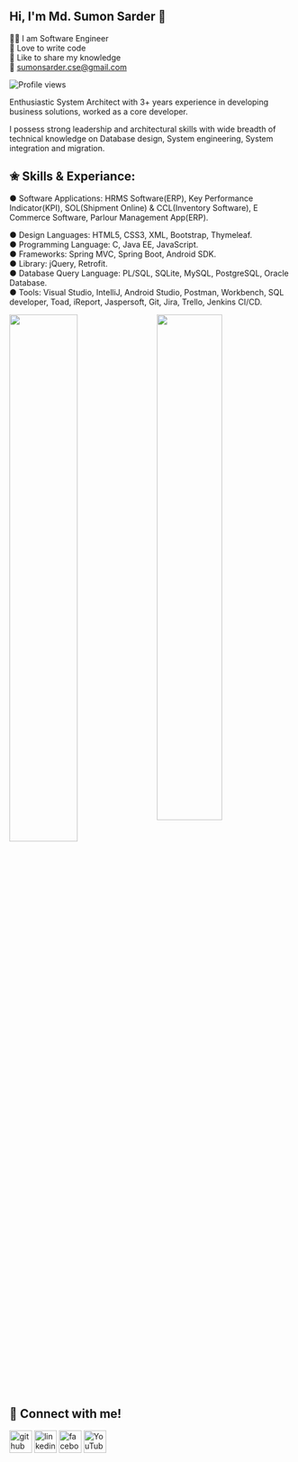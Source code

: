 ## Hi, I'm Md. Sumon Sarder 👋

<g-emoji class="g-emoji" alias="crown" fallback-src="https://github.githubassets.com/images/icons/emoji/unicode/1f451.png">👩‍💻</g-emoji> I am Software Engineer <br> 
<g-emoji class="g-emoji" alias="pen" fallback-src="https://github.githubassets.com/images/icons/emoji/unicode/1f58a.png">💚</g-emoji> Love to write code <br> 
<g-emoji class="g-emoji" alias="microphone" fallback-src="https://github.githubassets.com/images/icons/emoji/unicode/1f3a4.png">🎤</g-emoji> Like to share my knowledge <br>
<g-emoji class="g-emoji" alias="microphone" fallback-src="https://github.githubassets.com/images/icons/emoji/unicode/1f3a4.png">📧</g-emoji> sumonsarder.cse@gmail.com


![Profile views](https://gpvc.arturio.dev/mdsumonsarder)

Enthusiastic System Architect with 3+ years experience in developing business solutions, worked as a core developer.

I possess strong leadership and architectural skills with wide breadth of technical knowledge on Database design, System engineering, System integration and migration.

## ✬ Skills & Experiance:

● Software Applications: HRMS Software(ERP), Key Performance Indicator(KPI), SOL(Shipment Online) & CCL(Inventory Software), E Commerce Software, Parlour Management App(ERP).

● Design Languages: HTML5, CSS3, XML, Bootstrap, Thymeleaf.</br>
● Programming Language: C, Java EE, JavaScript.</br>
● Frameworks: Spring MVC, Spring Boot, Android SDK.</br>
● Library: jQuery, Retrofit.</br>
● Database Query Language: PL/SQL, SQLite, MySQL, PostgreSQL, Oracle Database.</br>
● Tools: Visual Studio, IntelliJ, Android Studio, Postman, Workbench, SQL developer, Toad, iReport, Jaspersoft, Git, Jira, Trello, Jenkins CI/CD.</br>


<img  src="https://github-readme-stats.vercel.app/api?username=mdsumonsarder&show_icons=true&hide_border=true&theme=tokyonight" width="48%" align="right" >
<img  src="https://github-readme-streak-stats.herokuapp.com/?user=mdsumonsarder&theme=tokyonight&hide_border=true" width="49%" >

<!-- <img  src="https://github-readme-stats.vercel.app/api/top-langs/?username=mdsumonsarder&layout=compact&theme=tokyonight&show_icons=true&hide_border=true" width="100%"> -->

<!-- [GitHub Activity Graph](https://activity-graph.herokuapp.com/graph?username=mdsumonsarder&bg_color=000000&color=4fff67&line=4fff67&point=ffffff&area=true&hide_border=true) -->

## 🤝 Connect with me!
[<img src='https://cdn.jsdelivr.net/npm/simple-icons@3.0.1/icons/github.svg' alt='github' height='40'>](https://github.com/mdsumonsarder)  [<img src='https://cdn.jsdelivr.net/npm/simple-icons@3.0.1/icons/linkedin.svg' alt='linkedin' height='40'>](https://www.linkedin.com/in/md-sumon-sarder-bbb67b143/)  [<img src='https://cdn.jsdelivr.net/npm/simple-icons@3.0.1/icons/facebook.svg' alt='facebook' height='40'>](https://www.facebook.com/sumonsarder.cse)  [<img src='https://cdn.jsdelivr.net/npm/simple-icons@3.0.1/icons/youtube.svg' alt='YouTube' height='40'>](https://www.youtube.com/SumonSarder)
 
 <!--[![trophy](https://github-profile-trophy.vercel.app/?username=mdsumonsarder)](https://github.com/ryo-ma/github-profile-trophy)-->
